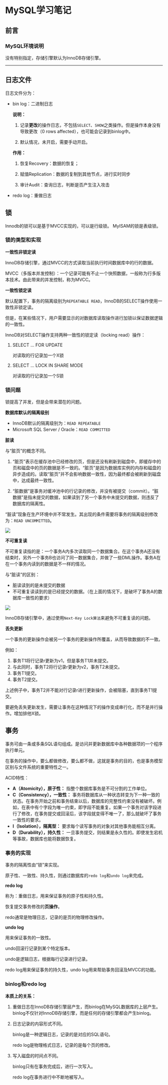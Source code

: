 # MySQL学习笔记

## 前言

### MySQL环境说明

没有特别指定，存储引擎默认为InnoDB存储引擎。

-----

## 日志文件

日志文件分为：

- bin log：二进制日志

  **说明：**
  
    1. 记录**更改**的操作日志，不包括`SELECT`、`SHOW`之类操作。但是操作本身没有导致更改（0 rows affected），也可能会记录到binlog中。
    
    2. 默认情况，未开启，需要手动开启。
  
  **作用：**
  
    1. 恢复Recovery：数据的恢复；
    
    2. 赋值Replication：数据的复制到其他节点，进行实时同步
    
    3. 审计Audit：查询日志，判断是否产生注入攻击
  
- redo log：重做日志


## 锁

Innodb的锁可以是基于MVCC实现的，可以是行级锁。
MyISAM的锁是表级锁。



### 锁的类型和实现

**一致性非锁定读**

InnoDB存储引擎，通过MVCC的方式读取当前执行时间数据库中的行的数据。

MVCC（多版本并发控制）：一个记录可能有不止一个快照数据，一般称为行多版本技术。由此带来的并发控制，称为MVCC。

**一致性锁定读**

默认配置下，事务的隔离级别为`REPEATABLE READ`，InnoDB的SELECT操作使用一致性非锁定读。

但是，在某些情况下，用户需要显示的对数据库读取操作进行加锁以保证数据逻辑的一致性。

InnoDB对SELECT操作支持两种一致性的锁定读（locking read）操作：

1. SELECT ... FOR UPDATE

   对读取的行记录加一个X锁

2. SELECT ... LOCK IN SHARE MODE

   对读取的行记录加一个S锁




### 锁问题

锁提高了并发，但是会带来潜在的问题。

**数据库默认的隔离级别**

- InnoDB默认的隔离级别为：`READ REPEATABLE`
- Microsoft SQL Server / Oracle：`READ COMMITTED`


**脏读**

与“脏页”的概念不同。

1. “脏页”表示在缓存池中已经修改的页，但是还没有刷新到磁盘中，即缓存中的页和磁盘中的页的数据是不一致的。“脏页”是因为数据库实例的内存和磁盘的异步造成的。读取“脏页”并不会影响数据一致性，因为最终都会被刷新到磁盘中，达成最终一致性。

2. “脏数据”是事务对缓冲池中的行记录的修改，并没有被提交（commit）。“脏数据”是指未提交的数据，如果读到了另一个事务中未提交的数据，则违反了数据库的隔离性。

“脏读”现象在生产环境中并不常发生。其出现的条件需要将事务的隔离级别修改为：`READ UNCOMMITTED`。



![](./assets/mysql_dirty_read.png)



**不可重复读**

不可重复读指的是：一个事务A内多次读取同一个数据集合。在这个事务A还没有结束时，另外一个事务B也访问了同一数据集合，并做了一些DML操作。事务A在在一个事务内读到的数据是不一样的情况。


与“脏读”的区别：

- 脏读读到的是未提交的数据
- 不可重复读读到的是已经提交的数据。（在上面的情况下，是破坏了事务A的数据库一致性的要求）


![](./assets/mysql_read_unrepeatable.png)


InnoDB存储引擎中，通过使用`Next-Key Lock算法`来避免不可重复读的问题。



**丢失更新**

一个事务的更新操作会被另一个事务的更新操作所覆盖，从而导致数据的不一致。

例如：

1. 事务T1将行记录r更新为v1，但是事务T1并未提交。
2. 与此同时，事务T2将行记录r更新为v2，事务T2未提交。
3. 事务T1提交。
4. 事务T2提交。

上述例子中，事务T2并不能对行记录r进行更新操作，会被阻塞，直到事务T1提交。



要避免丢失更新发生，需要让事务在这种情况下的操作变成串行化，而不是并行操作。增加排他X锁。



## 事务

事务可由一条或多条SQL语句组成。是访问并更新数据库中各种数据项的一个程序执行单元。

在事务的操作中，要么都做修改，要么都不做，这就是事务的目的，也是事务模型区别与文件系统的重要特性之一。



ACID特性：

- **A（Atomicity），原子性：** 指整个数据库事务是不可分割的工作单位。
- **C（Consistency），一致性：** 事务将数据库从一种状态转变为下一种一致的状态。在事务开始之前和事务结束以后，数据库的完整性约束没有被破坏。例如，在表中有个字段为唯一约束，即字段不能重复。如果一个事务对该字段进行了修改，在事务提交或回滚后，该字段就变得不唯一了，那么就破坏了事务一致性的要求。
- **I（Isolation），隔离型：** 要求每个读写事务的对象对其他事务能相互分离。
- **D（Durability），持久性：** 一旦事务提交，则结果是永久性的。即使发生宕机等事故，数据库也能将数据恢复。



### 事务的实现

事务的隔离性由“锁”来实现。

原子性、一致性、持久性，则通过数据库的`redo log`和`undo log`来完成。



**redo log**

称为：重做日志，用来保证事务的原子性和持久性。

恢复提交事务修改的**页操作**。

redo通常是物理日志，记录的是页的物理修改操作。



**undo log**

用来保证事务的一致性。

undo回滚行记录到某个特定版本。

undo是逻辑日志，根据每行记录进行记录。



redo log用来保证事务的持久性，undo log用来帮助事务回滚及MVCC的功能。



### binlog和redo log

**本质上的关系：**

1. 重做日志在InnoDB存储引擎层产生，而binlog在MySQL数据库的上层产生。binlog不仅针对InnoDB存储引擎，而是任何的存储引擎都会产生binlog。

2. 日志记录的内容形式不同。

   binlog是一种逻辑日志，记录的是对应的SQL语句。

   redo log是物理格式日志，记录的是每个页的修改。

3. 写入磁盘的时间点不同。

   binlog只有在事务完成后，进行一次写入。

   redo log在事务进行中不断地被写入。

